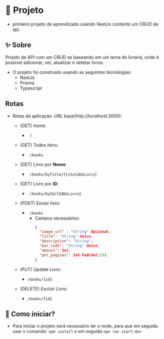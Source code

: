 # 🎉 Projeto
* primeiro projeto de aprendizado usando NestJs contento um CRUD de api.

## ✨ Sobre
  Projeto de API com um CRUD se baseando em um tema de livraria, onde é possivel adicionar, ver, atualizar e deletar livros.

  * O projeto foi construido usando as seguintes tecnologias:
    * NestJs
    * Prisma
    * Typescript

## Rotas
* Rotas da aplicação.
URL base(http://localhost:3000):
  * (GET) home:
    * ``` /```

  * (GET) Todos itens:
    * ``` /books```

  * (GET) Livro por __Nome__:
    * ``` /books/byTitle/{tituloDoLivro}```

  * (GET) Livro por __ID__:
    * ``` /books/byId/{IdDoLivro}```

  * (POST) Enviar livro:
    * ``` /books```
      * Campos necessários:
        ```json
        {
          "image_url" : "String" Opcional,
          "title": "String" Unico,
          "description": "String",
          "bar_code": "String" Unico,
          "amount": Int,
          "qnt_paginas": Int Padrão(250)
        }
        ```
  * (PUT) Update Livro:
    * ```/books/{id}```

  * (DELETE) Excluir Livro:
    * ```/books/{id}```

## 🌱 Como iniciar?
* Para iniciar o projeto será necessário ter o node, para que em seguida usar o comando: ```npm install``` e em seguida ```npm run start:dev```

